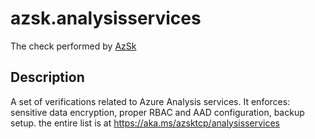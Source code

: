 # azsk.analysisservices

The check performed by [AzSk](https://azsk.azurewebsites.net/)

## Description

A set of verifications related to Azure Analysis services. It enforces: sensitive data encryption, proper RBAC and AAD configuration, backup setup. the entire list is at https://aka.ms/azsktcp/analysisservices
